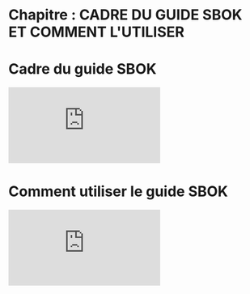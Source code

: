# Chapitre : CADRE DU GUIDE SBOK ET COMMENT L'UTILISER


# Cadre du guide SBOK

<iframe allowfullscreen="true" frameborder="0" src="https://www.youtube.com/embed/CXZATKtDZlA"></iframe>

# Comment utiliser le guide SBOK

<iframe allowfullscreen="true" frameborder="0" src="https://www.youtube.com/embed/Ku8IZmF8V5E"></iframe>
